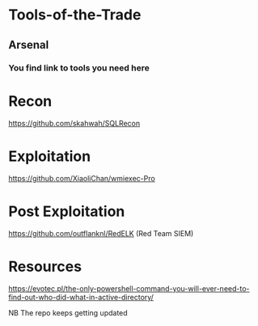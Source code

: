 # Tools-of-the-Trade
## Arsenal
### You find link to tools you need here 

# Recon

https://github.com/skahwah/SQLRecon

# Exploitation

https://github.com/XiaoliChan/wmiexec-Pro

# Post Exploitation

https://github.com/outflanknl/RedELK (Red Team SIEM)



# Resources

https://evotec.pl/the-only-powershell-command-you-will-ever-need-to-find-out-who-did-what-in-active-directory/

NB The repo keeps getting updated 
